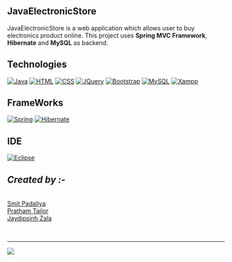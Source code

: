 ## JavaElectronicStore
JavaElectronicStore is a web application which allows user to buy electronics product online. This project uses **Spring MVC Framework**, **Hibernate** and **MySQL** as backend.

## Technologies
<p>
  <a href="#"><img alt="Java" src="https://img.shields.io/badge/Java-ED8B00?style=for-the-badge&logo=java&logoColor=white"></a>
  <a href="#"><img alt="HTML" src="https://img.shields.io/badge/HTML5-E34F26?style=for-the-badge&logo=html5&logoColor=white"></a>
  <a href="#"><img alt="CSS" src="https://img.shields.io/badge/CSS3-1572B6?style=for-the-badge&logo=css3&logoColor=white"></a>
  <a href="#"><img alt="JQuery" src="https://img.shields.io/badge/jQuery-0769AD?style=for-the-badge&logo=jquery&logoColor=white"></a>
  <a href="#"><img alt="Bootstrap" src="https://img.shields.io/badge/Bootstrap-563D7C?style=for-the-badge&logo=bootstrap&logoColor=white"></a>
  <a href="#"><img alt="MySQL" src="https://img.shields.io/badge/MySQL-005C84?style=for-the-badge&logo=mysql&logoColor=white"></a>
  <a href="#"><img alt="Xampp" src="https://img.shields.io/badge/Xampp-F37623?style=for-the-badge&logo=xampp&logoColor=white"></a>
</p>

## FrameWorks
<p>
  <a href="#"><img alt="Spring" src="https://img.shields.io/badge/Spring-6DB33F?style=for-the-badge&logo=spring&logoColor=white"></a>
  <a href="#"><img alt="Hibernate" src="https://img.shields.io/badge/Hibernate-59666C?style=for-the-badge&logo=Hibernate&logoColor=white"></a>
  
</p>

## IDE
<p>
  <a href="#"><img alt="Eclipse" src="https://img.shields.io/badge/Eclipse-2C2255?style=for-the-badge&logo=eclipse&logoColor=white"></a>
</p>

## _**Created by :-**_
<br>[Smit Padaliya](https://github.com/Smit-05)
<br>[Pratham Tailor](https://github.com/prathamTailor)
<br>[Jaydipsinh Zala](https://github.com/ZalaJaydipsinh)

<br>
<hr>
<p>
  <a href="#"><img src="https://contrib.rocks/image?repo=Smit-05/JavaElectronicStore" /></a>  
</p>
